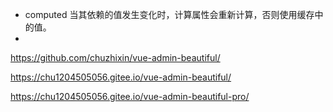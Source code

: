 <!--
 * @Author: whisperSec
 * @objectDescription: 文件描述
 * @Date: 2020-11-09 11:16:46
 * @LastEditors: 最后编辑者
 * @LastEditTime: 2020-11-09 13:28:33
-->

- computed 当其依赖的值发生变化时，计算属性会重新计算，否则使用缓存中的值。
- 





https://github.com/chuzhixin/vue-admin-beautiful/

https://chu1204505056.gitee.io/vue-admin-beautiful/

https://chu1204505056.gitee.io/vue-admin-beautiful-pro/